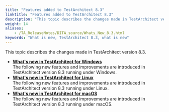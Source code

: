 ```yaml
--- 
title: "Features added to TestArchitect 8.3"
linktitle: "Features added to TestArchitect 8.3"
description: "This topic describes the changes made in TestArchitect version 8.3."
weight: 14
aliases: 
    - /TA_ReleaseNotes/DITA_source/Whats_New_8.3.html
keywords: "What is new, TestArchitect 8.3, what is new"
---
```


This topic describes the changes made in TestArchitect version 8.3.

-   **[What's new in TestArchitect for Windows](/TA_ReleaseNotes/DITA_source/Whats_New_Windows_8.3.html)**  
The following new features and improvements are introduced in TestArchitect version 8.3 running under Windows.
-   **[What's new in TestArchitect for Linux](/TA_ReleaseNotes/DITA_source/Whats_New_Linux_8.3.html)**  
The following new features and improvements are introduced in TestArchitect version 8.3 running under Linux.
-   **[What's new in TestArchitect for macOS](/TA_ReleaseNotes/DITA_source/Whats_New_Mac_8.3.html)**  
The following new features and improvements are introduced in TestArchitect version 8.3 running under macOS.




